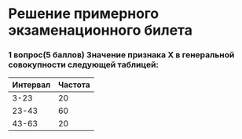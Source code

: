 # Решение примерного экзаменационного билета

### 1 вопрос(5 баллов) Значение признака X в генеральной совокупности следующей таблицей: 

| Интервал | Частота |
| -------- | ------- |
| 3-23     | 20      |
| 23-43    | 60      |
| 43-63    | 20      |

